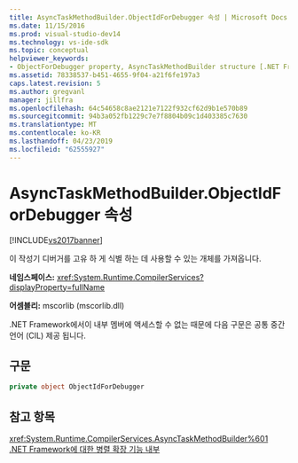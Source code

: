 ```yaml
---
title: AsyncTaskMethodBuilder.ObjectIdForDebugger 속성 | Microsoft Docs
ms.date: 11/15/2016
ms.prod: visual-studio-dev14
ms.technology: vs-ide-sdk
ms.topic: conceptual
helpviewer_keywords:
- ObjectForDebugger property, AsyncTaskMethodBuilder structure [.NET Framework debug engines]
ms.assetid: 78338537-b451-4655-9f04-a21f6fe197a3
caps.latest.revision: 5
ms.author: gregvanl
manager: jillfra
ms.openlocfilehash: 64c54658c8ae2121e7122f932cf62d9b1e570b89
ms.sourcegitcommit: 94b3a052fb1229c7e7f8804b09c1d403385c7630
ms.translationtype: MT
ms.contentlocale: ko-KR
ms.lasthandoff: 04/23/2019
ms.locfileid: "62555927"
---
```

# <a name="asynctaskmethodbuilderobjectidfordebugger-property"></a>AsyncTaskMethodBuilder.ObjectIdForDebugger 속성
[!INCLUDE[vs2017banner](../../includes/vs2017banner.md)]

이 작성기 디버거를 고유 하 게 식별 하는 데 사용할 수 있는 개체를 가져옵니다.  
  
 **네임스페이스:** <xref:System.Runtime.CompilerServices?displayProperty=fullName>  
  
 **어셈블리:** mscorlib (mscorlib.dll)  
  
 .NET Framework에서이 내부 멤버에 액세스할 수 없는 때문에 다음 구문은 공통 중간 언어 (CIL) 제공 됩니다.  
  
## <a name="syntax"></a>구문  
  
```csharp  
private object ObjectIdForDebugger  
```  
  
## <a name="see-also"></a>참고 항목  
 <xref:System.Runtime.CompilerServices.AsyncTaskMethodBuilder%601>   
 [.NET Framework에 대한 병렬 확장 기능 내부](../../extensibility/debugger/parallel-extension-internals-for-the-dotnet-framework.md)
